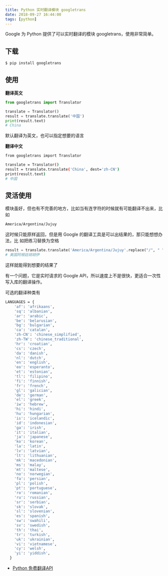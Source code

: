 ```yaml
---
title: Python 实时翻译模块 googletrans
date: 2018-09-27 16:44:00
tags: [python]
---
```


Google 为 Python 提供了可以实时翻译的模块 googletrans，使用非常简单。
<!-- more --><!-- toc -->
## 下载

```bash
$ pip install googletrans
```

## 使用

**翻译英文**

```python
from googletrans import Translator

translate = Translator()
result = translate.translate('中国')
print(result.text)
# China
```

默认翻译为英文，也可以指定想要的语言

**翻译中文**

```bash
from googletrans import Translator

translate = Translator()
result = translate.translate('China', dest='zh-CN')
print(result.text)
# 中国
```

## 灵活使用

模块虽好，但也有不完善的地方，比如当有连字符的时候就有可能翻译不出来，比如

```bash
America/Argentina/Jujuy
```

这时候只能原样返回，但是用 Google 的翻译工具是可以出结果的，那只能想想办法，比
如把练习替换为空格

```python
result = translate.translate('America/Argentina/Jujuy'.replace("/", " "), dest='zh-CN')
# 美国阿根廷胡胡伊
```

这样就能得到想要的结果了

有一个问题，它是实时请求的 Google API，所以速度上不是很快，更适合一次性写入库的翻译操作。

可选的翻译种类有
```bash
LANGUAGES = {
    'af': 'afrikaans',
    'sq': 'albanian',
    'ar': 'arabic',
    'be': 'belarusian',
    'bg': 'bulgarian',
    'ca': 'catalan',
    'zh-CN': 'chinese_simplified',
    'zh-TW': 'chinese_traditional',
    'hr': 'croatian',
    'cs': 'czech',
    'da': 'danish',
    'nl': 'dutch',
    'en': 'english',
    'eo': 'esperanto',
    'et': 'estonian',
    'tl': 'filipino',
    'fi': 'finnish',
    'fr': 'french',
    'gl': 'galician',
    'de': 'german',
    'el': 'greek',
    'iw': 'hebrew',
    'hi': 'hindi',
    'hu': 'hungarian',
    'is': 'icelandic',
    'id': 'indonesian',
    'ga': 'irish',
    'it': 'italian',
    'ja': 'japanese',
    'ko': 'korean',
    'la': 'latin',
    'lv': 'latvian',
    'lt': 'lithuanian',
    'mk': 'macedonian',
    'ms': 'malay',
    'mt': 'maltese',
    'no': 'norwegian',
    'fa': 'persian',
    'pl': 'polish',
    'pt': 'portuguese',
    'ro': 'romanian',
    'ru': 'russian',
    'sr': 'serbian',
    'sk': 'slovak',
    'sl': 'slovenian',
    'es': 'spanish',
    'sw': 'swahili',
    'sv': 'swedish',
    'th': 'thai',
    'tr': 'turkish',
    'uk': 'ukrainian',
    'vi': 'vietnamese',
    'cy': 'welsh',
    'yi': 'yiddish',
  }
```

- [Python 免费翻译API](https://blog.csdn.net/u010856630/article/details/75357991)
